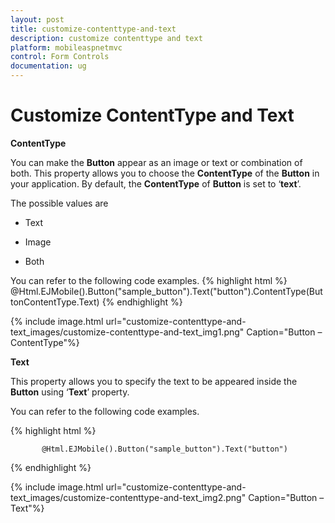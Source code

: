 ```yaml
---
layout: post
title: customize-contenttype-and-text
description: customize contenttype and text
platform: mobileaspnetmvc
control: Form Controls
documentation: ug
---
```


# Customize ContentType and Text

**ContentType**

You can make the **Button** appear as an image or text or combination of both. This property allows you to choose the **ContentType** of the **Button** in your application. By default, the **ContentType** of **Button** is set to ‘**text**’.

The possible values are

* Text

* Image

* Both

You can refer to the following code examples.
{% highlight html %}
@Html.EJMobile().Button("sample_button").Text("button").ContentType(ButtonContentType.Text)
{% endhighlight %}


{% include image.html url="customize-contenttype-and-text_images/customize-contenttype-and-text_img1.png" Caption="Button – ContentType"%}



**Text**

This property allows you to specify the text to be appeared inside the **Button** using ‘**Text**’ property. 

You can refer to the following code examples.

{% highlight html %}

           @Html.EJMobile().Button("sample_button").Text("button")



{% endhighlight %}

{% include image.html url="customize-contenttype-and-text_images/customize-contenttype-and-text_img2.png" Caption="Button – Text"%}


